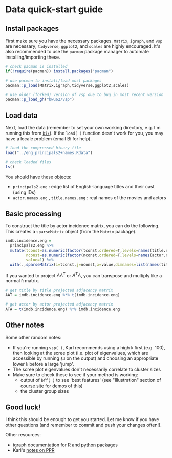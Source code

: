 # Data quick-start guide

## Install packages

First make sure you have the necessary packages. `Matrix`, `igraph`, and `vsp` are necessary; `tidyverse`, `ggplot2`, and `scales` are highly encouraged. It's also recommended to use the `pacman` package manager to automate installing/importing these.

```r
# check pacman is installed
if(!require(pacman)) install.packages("pacman")

# use pacman to install/load most packages
pacman::p_load(Matrix,igraph,tidyverse,ggplot2,scales)

# use older (forked) version of vsp due to bug in most recent version
pacman::p_load_gh("bwu62/vsp")
```

## Load data

Next, load the data (remember to set your own working directory, e.g. I'm running this from [`bi/`](https://github.com/bwu62/992Project/tree/master/project/bi)). If the `load( )` function desn't work for you, you may have a locale problem (email Bi for help).

```r
# load the compressed binary file
load("../eng_principals2+names.Rdata")

# check loaded files
ls()
```

You should have these objects:

 - `principals2.eng` : edge list of English-language titles and their cast (using IDs)
 - `actor.names.eng` , `title.names.eng` : real names of the movies and actors

## Basic processing

To construct the title by actor incidence matrix, you can do the following. This creates a `sparseMatrix` object (from the `Matrix` package).

```r
imdb.incidence.eng = 
  principals2.eng %>% 
  mutate(tconst=as.numeric(factor(tconst,ordered=T,levels=names(title.names.eng))),
         nconst=as.numeric(factor(nconst,ordered=T,levels=names(actor.names.eng))),
         value=1) %>% 
  with(.,sparseMatrix(i=tconst,j=nconst,x=value,dimnames=list(names(title.names.eng),names(actor.names.eng))))
```

If you wanted to project $AA^\text{T}$ or $A^\text{T}A$, you can transpose and multiply like a normal `R` matrix.

```r
# get title by title projected adjacency matrix
AAT = imdb.incidence.eng %*% t(imdb.incidence.eng)

# get actor by actor projected adjacency matrix
ATA = t(imdb.incidence.eng) %*% imdb.incidence.eng
```

## Other notes

Some other random notes:

 - If you're running `vsp( )`, Karl recommends using a high `k` first (e.g. 100), then looking at the scree plot (i.e. plot of eigenvalues, which are accessible by running `$d` on the output) and choosing an appropriate lower `k` before a large 'jump'.
 - The scree plot eigenvalues don't necessarily correlate to cluster sizes
 - Make sure to check these to see if your method is working:
   - output of `bff( )` to see 'best features' (see "Illustration" section of [course site](http://pages.stat.wisc.edu/~karlrohe/992/lectureNotes.html) for demos of this)
   - the cluster group sizes

## Good luck!

I think this should be enough to get you started. Let me know if you have other questions (and remember to commit and push your changes often!).

Other resources:

 - igraph documentation for [R](https://igraph.org/r/) and [python](https://igraph.org/python/) packages
 - Karl's [notes on PPR](http://pages.stat.wisc.edu/~karlrohe/992/tutorials/directedEdges.pdf)
